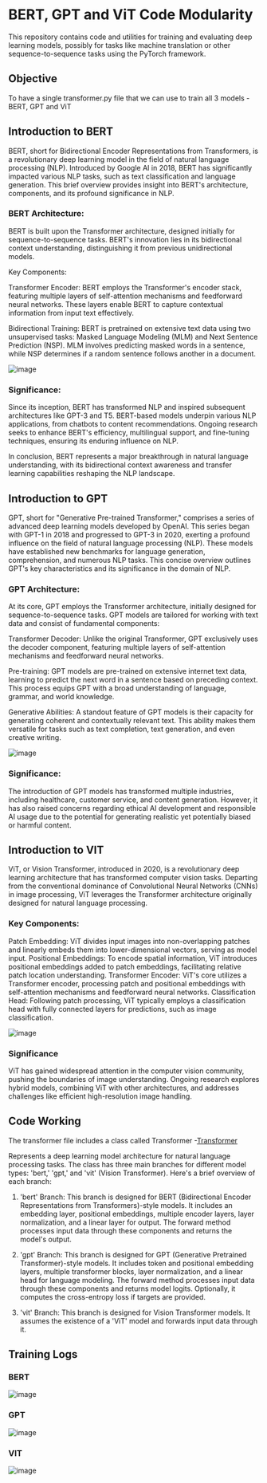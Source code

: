 
# BERT, GPT and ViT Code Modularity

This repository contains code and utilities for training and evaluating deep learning models, possibly for tasks like machine translation or other sequence-to-sequence tasks using the PyTorch framework.

## Objective
To have a single transformer.py file that we can use to train all 3 models - BERT, GPT and ViT

## Introduction to BERT

BERT, short for Bidirectional Encoder Representations from Transformers, is a revolutionary deep learning model in the field of natural language processing (NLP). Introduced by Google AI in 2018, BERT has significantly impacted various NLP tasks, such as text classification and language generation. This brief overview provides insight into BERT's architecture, components, and its profound significance in NLP.

### BERT Architecture:
BERT is built upon the Transformer architecture, designed initially for sequence-to-sequence tasks. BERT's innovation lies in its bidirectional context understanding, distinguishing it from previous unidirectional models.

Key Components:

Transformer Encoder: BERT employs the Transformer's encoder stack, featuring multiple layers of self-attention mechanisms and feedforward neural networks. These layers enable BERT to capture contextual information from input text effectively.

Bidirectional Training: BERT is pretrained on extensive text data using two unsupervised tasks: Masked Language Modeling (MLM) and Next Sentence Prediction (NSP). MLM involves predicting masked words in a sentence, while NSP determines if a random sentence follows another in a document.

![image](https://github.com/prarthanats/ERA/assets/32382676/c2dcfddd-745f-4e51-8c02-55fccc0b1401)


### Significance:
Since its inception, BERT has transformed NLP and inspired subsequent architectures like GPT-3 and T5. BERT-based models underpin various NLP applications, from chatbots to content recommendations. Ongoing research seeks to enhance BERT's efficiency, multilingual support, and fine-tuning techniques, ensuring its enduring influence on NLP.

In conclusion, BERT represents a major breakthrough in natural language understanding, with its bidirectional context awareness and transfer learning capabilities reshaping the NLP landscape.

## Introduction to GPT

GPT, short for "Generative Pre-trained Transformer," comprises a series of advanced deep learning models developed by OpenAI. This series began with GPT-1 in 2018 and progressed to GPT-3 in 2020, exerting a profound influence on the field of natural language processing (NLP). These models have established new benchmarks for language generation, comprehension, and numerous NLP tasks. This concise overview outlines GPT's key characteristics and its significance in the domain of NLP.

### GPT Architecture:
At its core, GPT employs the Transformer architecture, initially designed for sequence-to-sequence tasks. GPT models are tailored for working with text data and consist of fundamental components:

Transformer Decoder: Unlike the original Transformer, GPT exclusively uses the decoder component, featuring multiple layers of self-attention mechanisms and feedforward neural networks.

Pre-training: GPT models are pre-trained on extensive internet text data, learning to predict the next word in a sentence based on preceding context. This process equips GPT with a broad understanding of language, grammar, and world knowledge.

Generative Abilities: A standout feature of GPT models is their capacity for generating coherent and contextually relevant text. This ability makes them versatile for tasks such as text completion, text generation, and even creative writing.

![image](https://github.com/prarthanats/ERA/assets/32382676/646f7d42-5042-41f9-89f2-57c8fa79150f)

### Significance:
The introduction of GPT models has transformed multiple industries, including healthcare, customer service, and content generation. However, it has also raised concerns regarding ethical AI development and responsible AI usage due to the potential for generating realistic yet potentially biased or harmful content.

## Introduction to VIT

ViT, or Vision Transformer, introduced in 2020, is a revolutionary deep learning architecture that has transformed computer vision tasks. Departing from the conventional dominance of Convolutional Neural Networks (CNNs) in image processing, ViT leverages the Transformer architecture originally designed for natural language processing.

### Key Components:

Patch Embedding: ViT divides input images into non-overlapping patches and linearly embeds them into lower-dimensional vectors, serving as model input.
Positional Embeddings: To encode spatial information, ViT introduces positional embeddings added to patch embeddings, facilitating relative patch location understanding.
Transformer Encoder: ViT's core utilizes a Transformer encoder, processing patch and positional embeddings with self-attention mechanisms and feedforward neural networks.
Classification Head: Following patch processing, ViT typically employs a classification head with fully connected layers for predictions, such as image classification.

![image](https://github.com/prarthanats/ERA/assets/32382676/5e7b8ee8-f9d2-4fa3-9b34-a3e8b16ba1ab)

### Significance
ViT has gained widespread attention in the computer vision community, pushing the boundaries of image understanding. Ongoing research explores hybrid models, combining ViT with other architectures, and addresses challenges like efficient high-resolution image handling.

## Code Working

The transformer file includes a class called Transformer -[Transformer](https://github.com/prarthanats/ERA/blob/main/Assignment_17/transformer.py) 

Represents a deep learning model architecture for natural language processing tasks. The class has three main branches for different model types: 'bert,' 'gpt,' and 'vit' (Vision Transformer). Here's a brief overview of each branch:

1. 'bert' Branch:
This branch is designed for BERT (Bidirectional Encoder Representations from Transformers)-style models.
It includes an embedding layer, positional embeddings, multiple encoder layers, layer normalization, and a linear layer for output.
The forward method processes input data through these components and returns the model's output.

2. 'gpt' Branch:
This branch is designed for GPT (Generative Pretrained Transformer)-style models.
It includes token and positional embedding layers, multiple transformer blocks, layer normalization, and a linear head for language modeling.
The forward method processes input data through these components and returns model logits. Optionally, it computes the cross-entropy loss if targets are provided.

3. 'vit' Branch:
This branch is designed for Vision Transformer models.
It assumes the existence of a 'ViT' model and forwards input data through it.

## Training Logs

### BERT

![image](https://github.com/prarthanats/ERA/assets/32382676/d645a001-5117-4d51-885e-f36ac7c40714)

### GPT

![image](https://github.com/prarthanats/ERA/assets/32382676/e8ed6792-4643-4ca5-85bb-0fc35bb1b122)

### VIT

![image](https://github.com/prarthanats/ERA/assets/32382676/c37fa4f8-7b28-49ea-bd24-a4202e403716)


